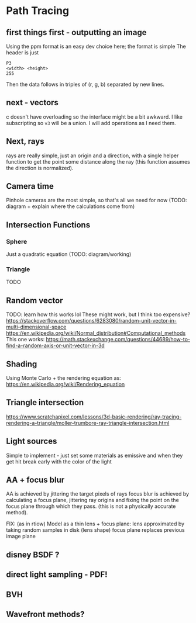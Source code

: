 # Path Tracing
## first things first - outputting an image
Using the ppm format is an easy dev choice here; the format is simple
The header is just
```
P3
<width> <height>
255
```
Then the data follows in triples of (r, g, b) separated by new lines.

## next - vectors
c doesn't have overloading so the interface might be a bit awkward. I like subscripting so `v3` will be a union. I will add operations as I need them.

## Next, rays
rays are really simple, just an origin and a direction, with a single helper function to get the point some distance along the ray (this function assumes the direction is normalized).

## Camera time
Pinhole cameras are the most simple, so that's all we need for now
(TODO: diagram + explain where the calculations come from)

## Intersection Functions
### Sphere
Just a quadratic equation (TODO: diagram/working)
### Triangle
TODO

## Random vector
TODO: learn how this works lol
These might work, but I think too expensive?
https://stackoverflow.com/questions/6283080/random-unit-vector-in-multi-dimensional-space
https://en.wikipedia.org/wiki/Normal_distribution#Computational_methods
This one works:
https://math.stackexchange.com/questions/44689/how-to-find-a-random-axis-or-unit-vector-in-3d

## Shading
Using Monte Carlo + the rendering equation as:
https://en.wikipedia.org/wiki/Rendering_equation

## Triangle intersection
https://www.scratchapixel.com/lessons/3d-basic-rendering/ray-tracing-rendering-a-triangle/moller-trumbore-ray-triangle-intersection.html

## Light sources
Simple to implement - just set some materials as emissive and when they get hit break early with the color of the light

## AA + focus blur
AA is achieved by jittering the target pixels of rays 
focus blur is achieved by calculating a focus plane, jittering ray origins and fixing the point on the focus plane through which they pass. (this is not a physically accurate method).

FIX: (as in rtiow)
Model as a thin lens + focus plane:
lens approximated by taking random samples in disk (lens shape)
focus plane replaces previous image plane
## disney BSDF ?

## direct light sampling - PDF!

## BVH

## Wavefront methods?
